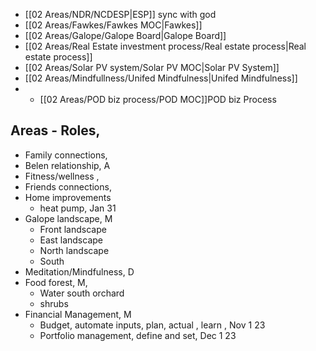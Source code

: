 

 - [[02 Areas/NDR/NCDESP|ESP]] sync with god
 -  [[02 Areas/Fawkes/Fawkes MOC|Fawkes]]
 - [[02 Areas/Galope/Galope Board|Galope Board]]
 - [[02 Areas/Real Estate investment process/Real estate process|Real estate process]]
 -  [[02 Areas/Solar PV system/Solar PV MOC|Solar PV System]]
 - [[02 Areas/Mindfullness/Unifed Mindfulness|Unifed Mindfulness]]
 - - [[02 Areas/POD biz process/POD MOC]]POD biz Process
## Areas - Roles, 

- Family connections, 
- Belen relationship, A
- Fitness/wellness , 
- Friends connections, 
- Home improvements
	- heat pump, Jan 31
- Galope landscape, M
	- Front landscape
	- East landscape
	- North landscape
	- South
- Meditation/Mindfulness, D
- Food forest, M, 
	- Water south orchard
	- shrubs
- Financial Management, M 
	- Budget, automate inputs, plan, actual , learn , Nov 1 23
	- Portfolio management, define and set, Dec 1 23